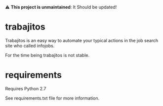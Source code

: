 :warning: **This project is unmaintained**: It Should be updated!

trabajitos
==========

Trabajitos is an easy way to automate your typical actions in the job search site who called infojobs.

For the time being trabajitos is not stable.

requirements
============

Requires Python 2.7

See requirements.txt file for more information.
